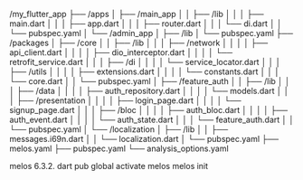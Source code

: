 /my_flutter_app
 ├── /apps
 │   ├── /main_app
 │   │   ├── /lib
 │   │   │   ├── main.dart
 │   │   │   ├── app.dart
 │   │   │   ├── router.dart
 │   │   │   └── di.dart
 │   │   └── pubspec.yaml
 │   └── /admin_app
 │       ├── /lib
 │       └── pubspec.yaml
 ├── /packages
 │   ├── /core
 │   │   ├── /lib
 │   │   │   ├── /network
 │   │   │   │   ├── api_client.dart
 │   │   │   │   ├── dio_interceptor.dart
 │   │   │   │   └── retrofit_service.dart
 │   │   │   ├── /di
 │   │   │   │   └── service_locator.dart
 │   │   │   ├── /utils
 │   │   │   │   ├── extensions.dart
 │   │   │   │   └── constants.dart
 │   │   │   └── core.dart
 │   │   └── pubspec.yaml
 │   ├── /feature_auth
 │   │   ├── /lib
 │   │   │   ├── /data
 │   │   │   │   ├── auth_repository.dart
 │   │   │   │   └── models.dart
 │   │   │   ├── /presentation
 │   │   │   │   ├── login_page.dart
 │   │   │   │   └── signup_page.dart
 │   │   │   ├── /bloc
 │   │   │   │   ├── auth_bloc.dart
 │   │   │   │   ├── auth_event.dart
 │   │   │   │   └── auth_state.dart
 │   │   │   └── feature_auth.dart
 │   │   └── pubspec.yaml
 │   └── /localization
 │       ├── /lib
 │       │   ├── messages.i69n.dart
 │       │   └── localization.dart
 │       └── pubspec.yaml
 ├── melos.yaml
 ├── pubspec.yaml
 └── analysis_options.yaml

melos 6.3.2.
dart pub global activate melos
melos init